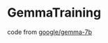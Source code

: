 # GemmaTraining
code from [google/gemma-7b](https://huggingface.co/google/gemma-7b/tree/main/examples)
